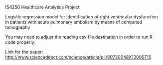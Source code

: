 IS4250 Healthcare Analytics Project

Logistic regression model for identification of right ventricular dysfunction in patients with acute pulmonary embolism by means of computed tomography

You may need to adjust the reading csv file destination in order to run R code properly.

Link for the paper:
http://www.sciencedirect.com/science/article/pii/S0720048X13000715
